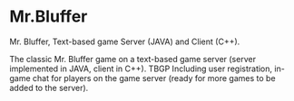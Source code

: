 # Mr.Bluffer

Mr. Bluffer, Text-based game Server (JAVA) and Client (C++).

The classic Mr. Bluffer game on a text-based game server (server implemented in JAVA, client in C++). 
TBGP Including user registration, in-game chat for players on the game server (ready for more games to be added to the server).
